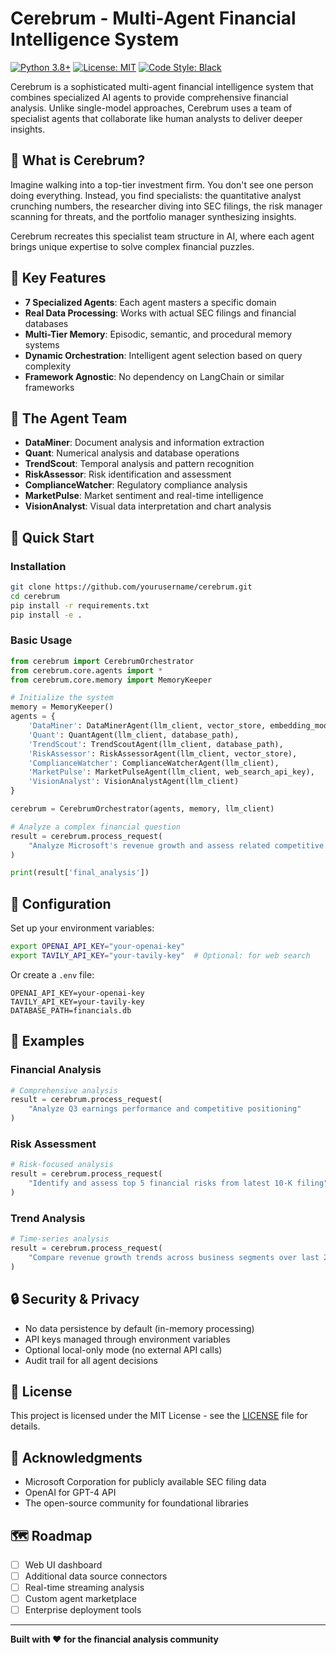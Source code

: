 # Cerebrum - Multi-Agent Financial Intelligence System

[![Python 3.8+](https://img.shields.io/badge/python-3.8+-blue.svg)](https://www.python.org/downloads/)
[![License: MIT](https://img.shields.io/badge/License-MIT-yellow.svg)](https://opensource.org/licenses/MIT)
[![Code Style: Black](https://img.shields.io/badge/code%20style-black-000000.svg)](https://github.com/psf/black)

Cerebrum is a sophisticated multi-agent financial intelligence system that combines specialized AI agents to provide comprehensive financial analysis. Unlike single-model approaches, Cerebrum uses a team of specialist agents that collaborate like human analysts to deliver deeper insights.

## 🧠 What is Cerebrum?

Imagine walking into a top-tier investment firm. You don't see one person doing everything. Instead, you find specialists: the quantitative analyst crunching numbers, the researcher diving into SEC filings, the risk manager scanning for threats, and the portfolio manager synthesizing insights.

Cerebrum recreates this specialist team structure in AI, where each agent brings unique expertise to solve complex financial puzzles.

## 🎯 Key Features

- **7 Specialized Agents**: Each agent masters a specific domain
- **Real Data Processing**: Works with actual SEC filings and financial databases
- **Multi-Tier Memory**: Episodic, semantic, and procedural memory systems
- **Dynamic Orchestration**: Intelligent agent selection based on query complexity
- **Framework Agnostic**: No dependency on LangChain or similar frameworks

## 🤖 The Agent Team

- **DataMiner**: Document analysis and information extraction
- **Quant**: Numerical analysis and database operations  
- **TrendScout**: Temporal analysis and pattern recognition
- **RiskAssessor**: Risk identification and assessment
- **ComplianceWatcher**: Regulatory compliance analysis
- **MarketPulse**: Market sentiment and real-time intelligence
- **VisionAnalyst**: Visual data interpretation and chart analysis

## 🚀 Quick Start

### Installation

```bash
git clone https://github.com/yourusername/cerebrum.git
cd cerebrum
pip install -r requirements.txt
pip install -e .
```

### Basic Usage

```python
from cerebrum import CerebrumOrchestrator
from cerebrum.core.agents import *
from cerebrum.core.memory import MemoryKeeper

# Initialize the system
memory = MemoryKeeper()
agents = {
    'DataMiner': DataMinerAgent(llm_client, vector_store, embedding_model),
    'Quant': QuantAgent(llm_client, database_path),
    'TrendScout': TrendScoutAgent(llm_client, database_path),
    'RiskAssessor': RiskAssessorAgent(llm_client, vector_store),
    'ComplianceWatcher': ComplianceWatcherAgent(llm_client),
    'MarketPulse': MarketPulseAgent(llm_client, web_search_api_key),
    'VisionAnalyst': VisionAnalystAgent(llm_client)
}

cerebrum = CerebrumOrchestrator(agents, memory, llm_client)

# Analyze a complex financial question
result = cerebrum.process_request(
    "Analyze Microsoft's revenue growth and assess related competitive risks"
)

print(result['final_analysis'])
```


## 🔧 Configuration

Set up your environment variables:

```bash
export OPENAI_API_KEY="your-openai-key"
export TAVILY_API_KEY="your-tavily-key"  # Optional: for web search
```

Or create a `.env` file:

```env
OPENAI_API_KEY=your-openai-key
TAVILY_API_KEY=your-tavily-key
DATABASE_PATH=financials.db
```

## 🔬 Examples

### Financial Analysis
```python
# Comprehensive analysis
result = cerebrum.process_request(
    "Analyze Q3 earnings performance and competitive positioning"
)
```

### Risk Assessment
```python
# Risk-focused analysis
result = cerebrum.process_request(
    "Identify and assess top 5 financial risks from latest 10-K filing"
)
```

### Trend Analysis
```python
# Time-series analysis
result = cerebrum.process_request(
    "Compare revenue growth trends across business segments over last 2 years"
)
```


## 🔒 Security & Privacy

- No data persistence by default (in-memory processing)
- API keys managed through environment variables
- Optional local-only mode (no external API calls)
- Audit trail for all agent decisions

## 📄 License

This project is licensed under the MIT License - see the [LICENSE](LICENSE) file for details.

## 🙏 Acknowledgments

- Microsoft Corporation for publicly available SEC filing data
- OpenAI for GPT-4 API
- The open-source community for foundational libraries

## 🗺️ Roadmap

- [ ] Web UI dashboard
- [ ] Additional data source connectors
- [ ] Real-time streaming analysis
- [ ] Custom agent marketplace
- [ ] Enterprise deployment tools

---

**Built with ❤️ for the financial analysis community**
